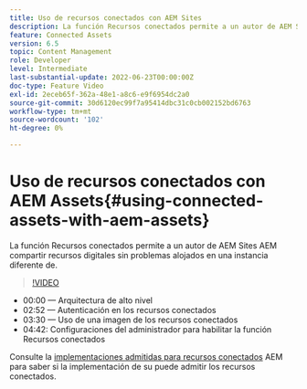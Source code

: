 ```yaml
---
title: Uso de recursos conectados con AEM Sites
description: La función Recursos conectados permite a un autor de AEM Sites AEM compartir recursos digitales sin problemas alojados en una instancia diferente de.
feature: Connected Assets
version: 6.5
topic: Content Management
role: Developer
level: Intermediate
last-substantial-update: 2022-06-23T00:00:00Z
doc-type: Feature Video
exl-id: 2eceb65f-362a-48e1-a8c6-e9f6954dc2a0
source-git-commit: 30d6120ec99f7a95414dbc31c0cb002152bd6763
workflow-type: tm+mt
source-wordcount: '102'
ht-degree: 0%

---
```


# Uso de recursos conectados con AEM Assets{#using-connected-assets-with-aem-assets}

La función Recursos conectados permite a un autor de AEM Sites AEM compartir recursos digitales sin problemas alojados en una instancia diferente de.

>[!VIDEO](https://video.tv.adobe.com/v/26060?quality=12&learn=on)

* 00:00 — Arquitectura de alto nivel
* 02:52 — Autenticación en los recursos conectados
* 03:30 — Uso de una imagen de los recursos conectados
* 04:42: Configuraciones del administrador para habilitar la función Recursos conectados

Consulte la [implementaciones admitidas para recursos conectados](https://experienceleague.adobe.com/docs/experience-manager-65/assets/using/use-assets-across-connected-assets-instances.html#prerequisites) AEM para saber si la implementación de su puede admitir los recursos conectados.
